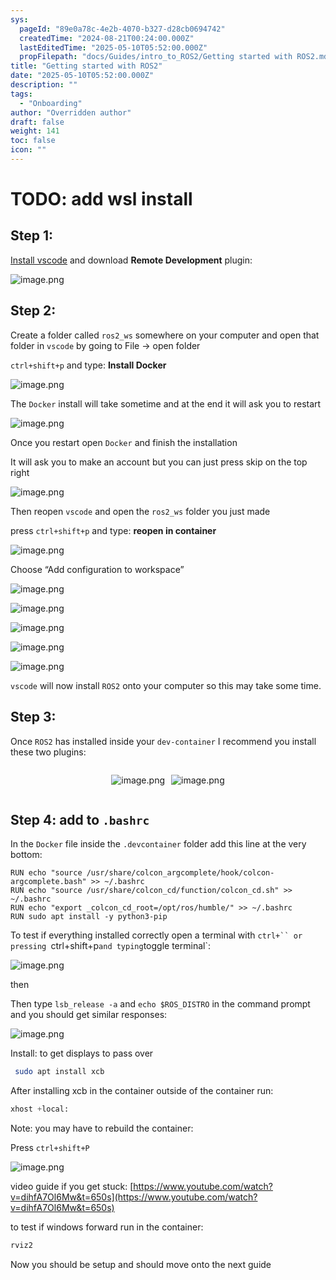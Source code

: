 ```yaml
---
sys:
  pageId: "89e0a78c-4e2b-4070-b327-d28cb0694742"
  createdTime: "2024-08-21T00:24:00.000Z"
  lastEditedTime: "2025-05-10T05:52:00.000Z"
  propFilepath: "docs/Guides/intro_to_ROS2/Getting started with ROS2.md"
title: "Getting started with ROS2"
date: "2025-05-10T05:52:00.000Z"
description: ""
tags:
  - "Onboarding"
author: "Overridden author"
draft: false
weight: 141
toc: false
icon: ""
---
```


# TODO: add wsl install

## Step 1:

[Install vscode](https://code.visualstudio.com/download) and download **Remote Development** plugin:

![image.png](https://prod-files-secure.s3.us-west-2.amazonaws.com/d518164a-d88e-44d1-a4ee-3adb3bd8bce0/efb52993-1881-4a40-b95e-6f020334f022/image.png?X-Amz-Algorithm=AWS4-HMAC-SHA256&X-Amz-Content-Sha256=UNSIGNED-PAYLOAD&X-Amz-Credential=ASIAZI2LB46664GKNT6O%2F20250719%2Fus-west-2%2Fs3%2Faws4_request&X-Amz-Date=20250719T220841Z&X-Amz-Expires=3600&X-Amz-Security-Token=IQoJb3JpZ2luX2VjEJT%2F%2F%2F%2F%2F%2F%2F%2F%2F%2FwEaCXVzLXdlc3QtMiJHMEUCIQCSmEfpAzgwpiFwsl3SRlcHBsxRURE2qbGyBPRgN751fQIgQJoMKAf1aVlX05ZgPUB8feO%2BAYSeTCxPtFkbNvIhNgAqiAQIrf%2F%2F%2F%2F%2F%2F%2F%2F%2F%2FARAAGgw2Mzc0MjMxODM4MDUiDAZOc8aUZdfekJk5bircAyZOjtIESIrGzkU8LW8M1BQ%2Bka6IvgHcQBOUjLzZp%2BdhkFlpzW%2FVEg9vJYzRRzMWrHZgCMDmZiPgYvtFT1v5Vxp2iWfXX%2FaIqb7A3WACXqxeLd%2BJirpNjaI8dd%2Fqn9%2BD%2BtSkPl9nOQNPB0G%2FEfUZwyI6ApFNeoRBwr%2FNroLMLaUD7fI5EClZIHabL%2FVa4IhtmjSibpDn6%2BWGJQCm%2FFxvuVdBvHazL3yY8b3hczWRdQmlXXfRbKfxSU%2FpsbQ6CWTGspmcfiIBKafYhshXtFLejJlTyYSALVCfCkGRM6zz50XTC9WUgYPMdLewT8ZuN2WooK5B3%2FEZ5daRYBS2jJjk43lJPoWFM043Id9Exlp0GQa%2FodWTrS7zu%2B3r0vA8piOtkg1PIi7QsSiba5Ke1Ck6lyKLHNmYty5%2BlN07fdkVVPOMZc02NgcZLiyiBdSVEREKds%2BRuvUmL%2ByHq6DBaXnmD%2Fb5MBD1jB6c9g4JsiHeIy4UEhxuoFgFcyKCrllGIKGJzR0cVFwcRFsdLYzooxTPE0xiNBGELDpYQyZdxZt%2BArcSdf5%2FmnDL2hdZJ57KTYqHYp4nnCZd3Cp0nxngQ4BESaO9Q33jspGP%2BdqjzKSnOmuv65SK5Tfuy4GpqlhFMJv178MGOqUBTD2f%2FpFqvQ%2FRVbg9iSPyPVKDmvPtIg243zjo1Op%2BZMyK4p2%2Bz%2Bbkg0TEryXTZkbdWn4W7sMoc%2FeZSehIdDi4%2F5ujlut7fvEmaredoZPYRajHDM0t0SBmhuF7%2BxrQTjpYo%2B4OrSqOXJlug4YN2NUYA047vQqcFQj%2F%2FXXewwwegaHa1TS91OISdZ4ltEpB02yWmseBos3dckbYlUJr3UUaM%2B39gpi9&X-Amz-Signature=08f971a60fc4edfcf1297c12cd4eee2cfa0b7afa27064045fdc8f33208b717c5&X-Amz-SignedHeaders=host&x-amz-checksum-mode=ENABLED&x-id=GetObject)

## Step 2:

Create a folder called `ros2_ws` somewhere on your computer and open that folder in `vscode` by going to File → open folder 

`ctrl+shift+p` and type: **Install Docker**

![image.png](https://prod-files-secure.s3.us-west-2.amazonaws.com/d518164a-d88e-44d1-a4ee-3adb3bd8bce0/2269dc0e-1cd5-47ff-bceb-c04ad9b2eab0/image.png?X-Amz-Algorithm=AWS4-HMAC-SHA256&X-Amz-Content-Sha256=UNSIGNED-PAYLOAD&X-Amz-Credential=ASIAZI2LB46664GKNT6O%2F20250719%2Fus-west-2%2Fs3%2Faws4_request&X-Amz-Date=20250719T220841Z&X-Amz-Expires=3600&X-Amz-Security-Token=IQoJb3JpZ2luX2VjEJT%2F%2F%2F%2F%2F%2F%2F%2F%2F%2FwEaCXVzLXdlc3QtMiJHMEUCIQCSmEfpAzgwpiFwsl3SRlcHBsxRURE2qbGyBPRgN751fQIgQJoMKAf1aVlX05ZgPUB8feO%2BAYSeTCxPtFkbNvIhNgAqiAQIrf%2F%2F%2F%2F%2F%2F%2F%2F%2F%2FARAAGgw2Mzc0MjMxODM4MDUiDAZOc8aUZdfekJk5bircAyZOjtIESIrGzkU8LW8M1BQ%2Bka6IvgHcQBOUjLzZp%2BdhkFlpzW%2FVEg9vJYzRRzMWrHZgCMDmZiPgYvtFT1v5Vxp2iWfXX%2FaIqb7A3WACXqxeLd%2BJirpNjaI8dd%2Fqn9%2BD%2BtSkPl9nOQNPB0G%2FEfUZwyI6ApFNeoRBwr%2FNroLMLaUD7fI5EClZIHabL%2FVa4IhtmjSibpDn6%2BWGJQCm%2FFxvuVdBvHazL3yY8b3hczWRdQmlXXfRbKfxSU%2FpsbQ6CWTGspmcfiIBKafYhshXtFLejJlTyYSALVCfCkGRM6zz50XTC9WUgYPMdLewT8ZuN2WooK5B3%2FEZ5daRYBS2jJjk43lJPoWFM043Id9Exlp0GQa%2FodWTrS7zu%2B3r0vA8piOtkg1PIi7QsSiba5Ke1Ck6lyKLHNmYty5%2BlN07fdkVVPOMZc02NgcZLiyiBdSVEREKds%2BRuvUmL%2ByHq6DBaXnmD%2Fb5MBD1jB6c9g4JsiHeIy4UEhxuoFgFcyKCrllGIKGJzR0cVFwcRFsdLYzooxTPE0xiNBGELDpYQyZdxZt%2BArcSdf5%2FmnDL2hdZJ57KTYqHYp4nnCZd3Cp0nxngQ4BESaO9Q33jspGP%2BdqjzKSnOmuv65SK5Tfuy4GpqlhFMJv178MGOqUBTD2f%2FpFqvQ%2FRVbg9iSPyPVKDmvPtIg243zjo1Op%2BZMyK4p2%2Bz%2Bbkg0TEryXTZkbdWn4W7sMoc%2FeZSehIdDi4%2F5ujlut7fvEmaredoZPYRajHDM0t0SBmhuF7%2BxrQTjpYo%2B4OrSqOXJlug4YN2NUYA047vQqcFQj%2F%2FXXewwwegaHa1TS91OISdZ4ltEpB02yWmseBos3dckbYlUJr3UUaM%2B39gpi9&X-Amz-Signature=dbdb018aca0a40eb0259ebbb431b7753302f7a883504ff035572af3a180695e6&X-Amz-SignedHeaders=host&x-amz-checksum-mode=ENABLED&x-id=GetObject)

The `Docker` install will take sometime and at the end it will ask you to restart

![image.png](https://prod-files-secure.s3.us-west-2.amazonaws.com/d518164a-d88e-44d1-a4ee-3adb3bd8bce0/ed233f78-be33-4b1f-b89c-9c346c0e961e/image.png?X-Amz-Algorithm=AWS4-HMAC-SHA256&X-Amz-Content-Sha256=UNSIGNED-PAYLOAD&X-Amz-Credential=ASIAZI2LB46664GKNT6O%2F20250719%2Fus-west-2%2Fs3%2Faws4_request&X-Amz-Date=20250719T220841Z&X-Amz-Expires=3600&X-Amz-Security-Token=IQoJb3JpZ2luX2VjEJT%2F%2F%2F%2F%2F%2F%2F%2F%2F%2FwEaCXVzLXdlc3QtMiJHMEUCIQCSmEfpAzgwpiFwsl3SRlcHBsxRURE2qbGyBPRgN751fQIgQJoMKAf1aVlX05ZgPUB8feO%2BAYSeTCxPtFkbNvIhNgAqiAQIrf%2F%2F%2F%2F%2F%2F%2F%2F%2F%2FARAAGgw2Mzc0MjMxODM4MDUiDAZOc8aUZdfekJk5bircAyZOjtIESIrGzkU8LW8M1BQ%2Bka6IvgHcQBOUjLzZp%2BdhkFlpzW%2FVEg9vJYzRRzMWrHZgCMDmZiPgYvtFT1v5Vxp2iWfXX%2FaIqb7A3WACXqxeLd%2BJirpNjaI8dd%2Fqn9%2BD%2BtSkPl9nOQNPB0G%2FEfUZwyI6ApFNeoRBwr%2FNroLMLaUD7fI5EClZIHabL%2FVa4IhtmjSibpDn6%2BWGJQCm%2FFxvuVdBvHazL3yY8b3hczWRdQmlXXfRbKfxSU%2FpsbQ6CWTGspmcfiIBKafYhshXtFLejJlTyYSALVCfCkGRM6zz50XTC9WUgYPMdLewT8ZuN2WooK5B3%2FEZ5daRYBS2jJjk43lJPoWFM043Id9Exlp0GQa%2FodWTrS7zu%2B3r0vA8piOtkg1PIi7QsSiba5Ke1Ck6lyKLHNmYty5%2BlN07fdkVVPOMZc02NgcZLiyiBdSVEREKds%2BRuvUmL%2ByHq6DBaXnmD%2Fb5MBD1jB6c9g4JsiHeIy4UEhxuoFgFcyKCrllGIKGJzR0cVFwcRFsdLYzooxTPE0xiNBGELDpYQyZdxZt%2BArcSdf5%2FmnDL2hdZJ57KTYqHYp4nnCZd3Cp0nxngQ4BESaO9Q33jspGP%2BdqjzKSnOmuv65SK5Tfuy4GpqlhFMJv178MGOqUBTD2f%2FpFqvQ%2FRVbg9iSPyPVKDmvPtIg243zjo1Op%2BZMyK4p2%2Bz%2Bbkg0TEryXTZkbdWn4W7sMoc%2FeZSehIdDi4%2F5ujlut7fvEmaredoZPYRajHDM0t0SBmhuF7%2BxrQTjpYo%2B4OrSqOXJlug4YN2NUYA047vQqcFQj%2F%2FXXewwwegaHa1TS91OISdZ4ltEpB02yWmseBos3dckbYlUJr3UUaM%2B39gpi9&X-Amz-Signature=2f84b4fd2d2fb7cfc8077c4bc607c2d5e36387fb38aeff5aa0df2cb130710d3d&X-Amz-SignedHeaders=host&x-amz-checksum-mode=ENABLED&x-id=GetObject)

Once you restart open `Docker` and finish the installation

It will ask you to make an account but you can just press skip on the top right

![image.png](https://prod-files-secure.s3.us-west-2.amazonaws.com/d518164a-d88e-44d1-a4ee-3adb3bd8bce0/21010ad9-1659-4fd9-9f59-9932a09b2a3d/image.png?X-Amz-Algorithm=AWS4-HMAC-SHA256&X-Amz-Content-Sha256=UNSIGNED-PAYLOAD&X-Amz-Credential=ASIAZI2LB46664GKNT6O%2F20250719%2Fus-west-2%2Fs3%2Faws4_request&X-Amz-Date=20250719T220841Z&X-Amz-Expires=3600&X-Amz-Security-Token=IQoJb3JpZ2luX2VjEJT%2F%2F%2F%2F%2F%2F%2F%2F%2F%2FwEaCXVzLXdlc3QtMiJHMEUCIQCSmEfpAzgwpiFwsl3SRlcHBsxRURE2qbGyBPRgN751fQIgQJoMKAf1aVlX05ZgPUB8feO%2BAYSeTCxPtFkbNvIhNgAqiAQIrf%2F%2F%2F%2F%2F%2F%2F%2F%2F%2FARAAGgw2Mzc0MjMxODM4MDUiDAZOc8aUZdfekJk5bircAyZOjtIESIrGzkU8LW8M1BQ%2Bka6IvgHcQBOUjLzZp%2BdhkFlpzW%2FVEg9vJYzRRzMWrHZgCMDmZiPgYvtFT1v5Vxp2iWfXX%2FaIqb7A3WACXqxeLd%2BJirpNjaI8dd%2Fqn9%2BD%2BtSkPl9nOQNPB0G%2FEfUZwyI6ApFNeoRBwr%2FNroLMLaUD7fI5EClZIHabL%2FVa4IhtmjSibpDn6%2BWGJQCm%2FFxvuVdBvHazL3yY8b3hczWRdQmlXXfRbKfxSU%2FpsbQ6CWTGspmcfiIBKafYhshXtFLejJlTyYSALVCfCkGRM6zz50XTC9WUgYPMdLewT8ZuN2WooK5B3%2FEZ5daRYBS2jJjk43lJPoWFM043Id9Exlp0GQa%2FodWTrS7zu%2B3r0vA8piOtkg1PIi7QsSiba5Ke1Ck6lyKLHNmYty5%2BlN07fdkVVPOMZc02NgcZLiyiBdSVEREKds%2BRuvUmL%2ByHq6DBaXnmD%2Fb5MBD1jB6c9g4JsiHeIy4UEhxuoFgFcyKCrllGIKGJzR0cVFwcRFsdLYzooxTPE0xiNBGELDpYQyZdxZt%2BArcSdf5%2FmnDL2hdZJ57KTYqHYp4nnCZd3Cp0nxngQ4BESaO9Q33jspGP%2BdqjzKSnOmuv65SK5Tfuy4GpqlhFMJv178MGOqUBTD2f%2FpFqvQ%2FRVbg9iSPyPVKDmvPtIg243zjo1Op%2BZMyK4p2%2Bz%2Bbkg0TEryXTZkbdWn4W7sMoc%2FeZSehIdDi4%2F5ujlut7fvEmaredoZPYRajHDM0t0SBmhuF7%2BxrQTjpYo%2B4OrSqOXJlug4YN2NUYA047vQqcFQj%2F%2FXXewwwegaHa1TS91OISdZ4ltEpB02yWmseBos3dckbYlUJr3UUaM%2B39gpi9&X-Amz-Signature=6cbaa28887e89adaaa50c97cc28270b3a267b947977326acb0ce2dc3570a5c73&X-Amz-SignedHeaders=host&x-amz-checksum-mode=ENABLED&x-id=GetObject)

Then reopen `vscode` and open the `ros2_ws` folder you just made

press `ctrl+shift+p` and type: **reopen in container**

![image.png](https://prod-files-secure.s3.us-west-2.amazonaws.com/d518164a-d88e-44d1-a4ee-3adb3bd8bce0/4e93b8c2-41ad-488c-8095-c74205196118/image.png?X-Amz-Algorithm=AWS4-HMAC-SHA256&X-Amz-Content-Sha256=UNSIGNED-PAYLOAD&X-Amz-Credential=ASIAZI2LB46664GKNT6O%2F20250719%2Fus-west-2%2Fs3%2Faws4_request&X-Amz-Date=20250719T220841Z&X-Amz-Expires=3600&X-Amz-Security-Token=IQoJb3JpZ2luX2VjEJT%2F%2F%2F%2F%2F%2F%2F%2F%2F%2FwEaCXVzLXdlc3QtMiJHMEUCIQCSmEfpAzgwpiFwsl3SRlcHBsxRURE2qbGyBPRgN751fQIgQJoMKAf1aVlX05ZgPUB8feO%2BAYSeTCxPtFkbNvIhNgAqiAQIrf%2F%2F%2F%2F%2F%2F%2F%2F%2F%2FARAAGgw2Mzc0MjMxODM4MDUiDAZOc8aUZdfekJk5bircAyZOjtIESIrGzkU8LW8M1BQ%2Bka6IvgHcQBOUjLzZp%2BdhkFlpzW%2FVEg9vJYzRRzMWrHZgCMDmZiPgYvtFT1v5Vxp2iWfXX%2FaIqb7A3WACXqxeLd%2BJirpNjaI8dd%2Fqn9%2BD%2BtSkPl9nOQNPB0G%2FEfUZwyI6ApFNeoRBwr%2FNroLMLaUD7fI5EClZIHabL%2FVa4IhtmjSibpDn6%2BWGJQCm%2FFxvuVdBvHazL3yY8b3hczWRdQmlXXfRbKfxSU%2FpsbQ6CWTGspmcfiIBKafYhshXtFLejJlTyYSALVCfCkGRM6zz50XTC9WUgYPMdLewT8ZuN2WooK5B3%2FEZ5daRYBS2jJjk43lJPoWFM043Id9Exlp0GQa%2FodWTrS7zu%2B3r0vA8piOtkg1PIi7QsSiba5Ke1Ck6lyKLHNmYty5%2BlN07fdkVVPOMZc02NgcZLiyiBdSVEREKds%2BRuvUmL%2ByHq6DBaXnmD%2Fb5MBD1jB6c9g4JsiHeIy4UEhxuoFgFcyKCrllGIKGJzR0cVFwcRFsdLYzooxTPE0xiNBGELDpYQyZdxZt%2BArcSdf5%2FmnDL2hdZJ57KTYqHYp4nnCZd3Cp0nxngQ4BESaO9Q33jspGP%2BdqjzKSnOmuv65SK5Tfuy4GpqlhFMJv178MGOqUBTD2f%2FpFqvQ%2FRVbg9iSPyPVKDmvPtIg243zjo1Op%2BZMyK4p2%2Bz%2Bbkg0TEryXTZkbdWn4W7sMoc%2FeZSehIdDi4%2F5ujlut7fvEmaredoZPYRajHDM0t0SBmhuF7%2BxrQTjpYo%2B4OrSqOXJlug4YN2NUYA047vQqcFQj%2F%2FXXewwwegaHa1TS91OISdZ4ltEpB02yWmseBos3dckbYlUJr3UUaM%2B39gpi9&X-Amz-Signature=802c744252cdb31f946e45d985029526a21fb1a4a9ecb61b6db4c4e476d87f8b&X-Amz-SignedHeaders=host&x-amz-checksum-mode=ENABLED&x-id=GetObject)

Choose “Add configuration to workspace”

![image.png](https://prod-files-secure.s3.us-west-2.amazonaws.com/d518164a-d88e-44d1-a4ee-3adb3bd8bce0/9560b282-5060-4989-ba37-97e7b2c22476/image.png?X-Amz-Algorithm=AWS4-HMAC-SHA256&X-Amz-Content-Sha256=UNSIGNED-PAYLOAD&X-Amz-Credential=ASIAZI2LB46664GKNT6O%2F20250719%2Fus-west-2%2Fs3%2Faws4_request&X-Amz-Date=20250719T220841Z&X-Amz-Expires=3600&X-Amz-Security-Token=IQoJb3JpZ2luX2VjEJT%2F%2F%2F%2F%2F%2F%2F%2F%2F%2FwEaCXVzLXdlc3QtMiJHMEUCIQCSmEfpAzgwpiFwsl3SRlcHBsxRURE2qbGyBPRgN751fQIgQJoMKAf1aVlX05ZgPUB8feO%2BAYSeTCxPtFkbNvIhNgAqiAQIrf%2F%2F%2F%2F%2F%2F%2F%2F%2F%2FARAAGgw2Mzc0MjMxODM4MDUiDAZOc8aUZdfekJk5bircAyZOjtIESIrGzkU8LW8M1BQ%2Bka6IvgHcQBOUjLzZp%2BdhkFlpzW%2FVEg9vJYzRRzMWrHZgCMDmZiPgYvtFT1v5Vxp2iWfXX%2FaIqb7A3WACXqxeLd%2BJirpNjaI8dd%2Fqn9%2BD%2BtSkPl9nOQNPB0G%2FEfUZwyI6ApFNeoRBwr%2FNroLMLaUD7fI5EClZIHabL%2FVa4IhtmjSibpDn6%2BWGJQCm%2FFxvuVdBvHazL3yY8b3hczWRdQmlXXfRbKfxSU%2FpsbQ6CWTGspmcfiIBKafYhshXtFLejJlTyYSALVCfCkGRM6zz50XTC9WUgYPMdLewT8ZuN2WooK5B3%2FEZ5daRYBS2jJjk43lJPoWFM043Id9Exlp0GQa%2FodWTrS7zu%2B3r0vA8piOtkg1PIi7QsSiba5Ke1Ck6lyKLHNmYty5%2BlN07fdkVVPOMZc02NgcZLiyiBdSVEREKds%2BRuvUmL%2ByHq6DBaXnmD%2Fb5MBD1jB6c9g4JsiHeIy4UEhxuoFgFcyKCrllGIKGJzR0cVFwcRFsdLYzooxTPE0xiNBGELDpYQyZdxZt%2BArcSdf5%2FmnDL2hdZJ57KTYqHYp4nnCZd3Cp0nxngQ4BESaO9Q33jspGP%2BdqjzKSnOmuv65SK5Tfuy4GpqlhFMJv178MGOqUBTD2f%2FpFqvQ%2FRVbg9iSPyPVKDmvPtIg243zjo1Op%2BZMyK4p2%2Bz%2Bbkg0TEryXTZkbdWn4W7sMoc%2FeZSehIdDi4%2F5ujlut7fvEmaredoZPYRajHDM0t0SBmhuF7%2BxrQTjpYo%2B4OrSqOXJlug4YN2NUYA047vQqcFQj%2F%2FXXewwwegaHa1TS91OISdZ4ltEpB02yWmseBos3dckbYlUJr3UUaM%2B39gpi9&X-Amz-Signature=ee8636868824964c642d939a351abe6dff3be9c4e305a15a9f47f1377fc131a9&X-Amz-SignedHeaders=host&x-amz-checksum-mode=ENABLED&x-id=GetObject)

![image.png](https://prod-files-secure.s3.us-west-2.amazonaws.com/d518164a-d88e-44d1-a4ee-3adb3bd8bce0/2ee63f81-886b-48e8-a553-dc6e5eac99e4/image.png?X-Amz-Algorithm=AWS4-HMAC-SHA256&X-Amz-Content-Sha256=UNSIGNED-PAYLOAD&X-Amz-Credential=ASIAZI2LB46664GKNT6O%2F20250719%2Fus-west-2%2Fs3%2Faws4_request&X-Amz-Date=20250719T220841Z&X-Amz-Expires=3600&X-Amz-Security-Token=IQoJb3JpZ2luX2VjEJT%2F%2F%2F%2F%2F%2F%2F%2F%2F%2FwEaCXVzLXdlc3QtMiJHMEUCIQCSmEfpAzgwpiFwsl3SRlcHBsxRURE2qbGyBPRgN751fQIgQJoMKAf1aVlX05ZgPUB8feO%2BAYSeTCxPtFkbNvIhNgAqiAQIrf%2F%2F%2F%2F%2F%2F%2F%2F%2F%2FARAAGgw2Mzc0MjMxODM4MDUiDAZOc8aUZdfekJk5bircAyZOjtIESIrGzkU8LW8M1BQ%2Bka6IvgHcQBOUjLzZp%2BdhkFlpzW%2FVEg9vJYzRRzMWrHZgCMDmZiPgYvtFT1v5Vxp2iWfXX%2FaIqb7A3WACXqxeLd%2BJirpNjaI8dd%2Fqn9%2BD%2BtSkPl9nOQNPB0G%2FEfUZwyI6ApFNeoRBwr%2FNroLMLaUD7fI5EClZIHabL%2FVa4IhtmjSibpDn6%2BWGJQCm%2FFxvuVdBvHazL3yY8b3hczWRdQmlXXfRbKfxSU%2FpsbQ6CWTGspmcfiIBKafYhshXtFLejJlTyYSALVCfCkGRM6zz50XTC9WUgYPMdLewT8ZuN2WooK5B3%2FEZ5daRYBS2jJjk43lJPoWFM043Id9Exlp0GQa%2FodWTrS7zu%2B3r0vA8piOtkg1PIi7QsSiba5Ke1Ck6lyKLHNmYty5%2BlN07fdkVVPOMZc02NgcZLiyiBdSVEREKds%2BRuvUmL%2ByHq6DBaXnmD%2Fb5MBD1jB6c9g4JsiHeIy4UEhxuoFgFcyKCrllGIKGJzR0cVFwcRFsdLYzooxTPE0xiNBGELDpYQyZdxZt%2BArcSdf5%2FmnDL2hdZJ57KTYqHYp4nnCZd3Cp0nxngQ4BESaO9Q33jspGP%2BdqjzKSnOmuv65SK5Tfuy4GpqlhFMJv178MGOqUBTD2f%2FpFqvQ%2FRVbg9iSPyPVKDmvPtIg243zjo1Op%2BZMyK4p2%2Bz%2Bbkg0TEryXTZkbdWn4W7sMoc%2FeZSehIdDi4%2F5ujlut7fvEmaredoZPYRajHDM0t0SBmhuF7%2BxrQTjpYo%2B4OrSqOXJlug4YN2NUYA047vQqcFQj%2F%2FXXewwwegaHa1TS91OISdZ4ltEpB02yWmseBos3dckbYlUJr3UUaM%2B39gpi9&X-Amz-Signature=6d67313118551718e11c451df5424d96bd0b0ae18ca5bcb6550b98d7f8b1655c&X-Amz-SignedHeaders=host&x-amz-checksum-mode=ENABLED&x-id=GetObject)

![image.png](https://prod-files-secure.s3.us-west-2.amazonaws.com/d518164a-d88e-44d1-a4ee-3adb3bd8bce0/ae1580b2-b048-407e-aed9-b584224a7a04/image.png?X-Amz-Algorithm=AWS4-HMAC-SHA256&X-Amz-Content-Sha256=UNSIGNED-PAYLOAD&X-Amz-Credential=ASIAZI2LB46664GKNT6O%2F20250719%2Fus-west-2%2Fs3%2Faws4_request&X-Amz-Date=20250719T220841Z&X-Amz-Expires=3600&X-Amz-Security-Token=IQoJb3JpZ2luX2VjEJT%2F%2F%2F%2F%2F%2F%2F%2F%2F%2FwEaCXVzLXdlc3QtMiJHMEUCIQCSmEfpAzgwpiFwsl3SRlcHBsxRURE2qbGyBPRgN751fQIgQJoMKAf1aVlX05ZgPUB8feO%2BAYSeTCxPtFkbNvIhNgAqiAQIrf%2F%2F%2F%2F%2F%2F%2F%2F%2F%2FARAAGgw2Mzc0MjMxODM4MDUiDAZOc8aUZdfekJk5bircAyZOjtIESIrGzkU8LW8M1BQ%2Bka6IvgHcQBOUjLzZp%2BdhkFlpzW%2FVEg9vJYzRRzMWrHZgCMDmZiPgYvtFT1v5Vxp2iWfXX%2FaIqb7A3WACXqxeLd%2BJirpNjaI8dd%2Fqn9%2BD%2BtSkPl9nOQNPB0G%2FEfUZwyI6ApFNeoRBwr%2FNroLMLaUD7fI5EClZIHabL%2FVa4IhtmjSibpDn6%2BWGJQCm%2FFxvuVdBvHazL3yY8b3hczWRdQmlXXfRbKfxSU%2FpsbQ6CWTGspmcfiIBKafYhshXtFLejJlTyYSALVCfCkGRM6zz50XTC9WUgYPMdLewT8ZuN2WooK5B3%2FEZ5daRYBS2jJjk43lJPoWFM043Id9Exlp0GQa%2FodWTrS7zu%2B3r0vA8piOtkg1PIi7QsSiba5Ke1Ck6lyKLHNmYty5%2BlN07fdkVVPOMZc02NgcZLiyiBdSVEREKds%2BRuvUmL%2ByHq6DBaXnmD%2Fb5MBD1jB6c9g4JsiHeIy4UEhxuoFgFcyKCrllGIKGJzR0cVFwcRFsdLYzooxTPE0xiNBGELDpYQyZdxZt%2BArcSdf5%2FmnDL2hdZJ57KTYqHYp4nnCZd3Cp0nxngQ4BESaO9Q33jspGP%2BdqjzKSnOmuv65SK5Tfuy4GpqlhFMJv178MGOqUBTD2f%2FpFqvQ%2FRVbg9iSPyPVKDmvPtIg243zjo1Op%2BZMyK4p2%2Bz%2Bbkg0TEryXTZkbdWn4W7sMoc%2FeZSehIdDi4%2F5ujlut7fvEmaredoZPYRajHDM0t0SBmhuF7%2BxrQTjpYo%2B4OrSqOXJlug4YN2NUYA047vQqcFQj%2F%2FXXewwwegaHa1TS91OISdZ4ltEpB02yWmseBos3dckbYlUJr3UUaM%2B39gpi9&X-Amz-Signature=c704b742288ad244603f2d532394a8cbd50d50e7d4084ca47ed6787d021996d3&X-Amz-SignedHeaders=host&x-amz-checksum-mode=ENABLED&x-id=GetObject)

![image.png](https://prod-files-secure.s3.us-west-2.amazonaws.com/d518164a-d88e-44d1-a4ee-3adb3bd8bce0/53255b28-f75e-430f-b9e3-c0ac8577e42b/image.png?X-Amz-Algorithm=AWS4-HMAC-SHA256&X-Amz-Content-Sha256=UNSIGNED-PAYLOAD&X-Amz-Credential=ASIAZI2LB46664GKNT6O%2F20250719%2Fus-west-2%2Fs3%2Faws4_request&X-Amz-Date=20250719T220841Z&X-Amz-Expires=3600&X-Amz-Security-Token=IQoJb3JpZ2luX2VjEJT%2F%2F%2F%2F%2F%2F%2F%2F%2F%2FwEaCXVzLXdlc3QtMiJHMEUCIQCSmEfpAzgwpiFwsl3SRlcHBsxRURE2qbGyBPRgN751fQIgQJoMKAf1aVlX05ZgPUB8feO%2BAYSeTCxPtFkbNvIhNgAqiAQIrf%2F%2F%2F%2F%2F%2F%2F%2F%2F%2FARAAGgw2Mzc0MjMxODM4MDUiDAZOc8aUZdfekJk5bircAyZOjtIESIrGzkU8LW8M1BQ%2Bka6IvgHcQBOUjLzZp%2BdhkFlpzW%2FVEg9vJYzRRzMWrHZgCMDmZiPgYvtFT1v5Vxp2iWfXX%2FaIqb7A3WACXqxeLd%2BJirpNjaI8dd%2Fqn9%2BD%2BtSkPl9nOQNPB0G%2FEfUZwyI6ApFNeoRBwr%2FNroLMLaUD7fI5EClZIHabL%2FVa4IhtmjSibpDn6%2BWGJQCm%2FFxvuVdBvHazL3yY8b3hczWRdQmlXXfRbKfxSU%2FpsbQ6CWTGspmcfiIBKafYhshXtFLejJlTyYSALVCfCkGRM6zz50XTC9WUgYPMdLewT8ZuN2WooK5B3%2FEZ5daRYBS2jJjk43lJPoWFM043Id9Exlp0GQa%2FodWTrS7zu%2B3r0vA8piOtkg1PIi7QsSiba5Ke1Ck6lyKLHNmYty5%2BlN07fdkVVPOMZc02NgcZLiyiBdSVEREKds%2BRuvUmL%2ByHq6DBaXnmD%2Fb5MBD1jB6c9g4JsiHeIy4UEhxuoFgFcyKCrllGIKGJzR0cVFwcRFsdLYzooxTPE0xiNBGELDpYQyZdxZt%2BArcSdf5%2FmnDL2hdZJ57KTYqHYp4nnCZd3Cp0nxngQ4BESaO9Q33jspGP%2BdqjzKSnOmuv65SK5Tfuy4GpqlhFMJv178MGOqUBTD2f%2FpFqvQ%2FRVbg9iSPyPVKDmvPtIg243zjo1Op%2BZMyK4p2%2Bz%2Bbkg0TEryXTZkbdWn4W7sMoc%2FeZSehIdDi4%2F5ujlut7fvEmaredoZPYRajHDM0t0SBmhuF7%2BxrQTjpYo%2B4OrSqOXJlug4YN2NUYA047vQqcFQj%2F%2FXXewwwegaHa1TS91OISdZ4ltEpB02yWmseBos3dckbYlUJr3UUaM%2B39gpi9&X-Amz-Signature=71693a632d7128a331541197407c9837825627a6c5fbf8988b84a4cf2e49fea1&X-Amz-SignedHeaders=host&x-amz-checksum-mode=ENABLED&x-id=GetObject)

![image.png](https://prod-files-secure.s3.us-west-2.amazonaws.com/d518164a-d88e-44d1-a4ee-3adb3bd8bce0/7c562767-5af9-4ffb-97d1-327bcdf4ee00/image.png?X-Amz-Algorithm=AWS4-HMAC-SHA256&X-Amz-Content-Sha256=UNSIGNED-PAYLOAD&X-Amz-Credential=ASIAZI2LB46664GKNT6O%2F20250719%2Fus-west-2%2Fs3%2Faws4_request&X-Amz-Date=20250719T220841Z&X-Amz-Expires=3600&X-Amz-Security-Token=IQoJb3JpZ2luX2VjEJT%2F%2F%2F%2F%2F%2F%2F%2F%2F%2FwEaCXVzLXdlc3QtMiJHMEUCIQCSmEfpAzgwpiFwsl3SRlcHBsxRURE2qbGyBPRgN751fQIgQJoMKAf1aVlX05ZgPUB8feO%2BAYSeTCxPtFkbNvIhNgAqiAQIrf%2F%2F%2F%2F%2F%2F%2F%2F%2F%2FARAAGgw2Mzc0MjMxODM4MDUiDAZOc8aUZdfekJk5bircAyZOjtIESIrGzkU8LW8M1BQ%2Bka6IvgHcQBOUjLzZp%2BdhkFlpzW%2FVEg9vJYzRRzMWrHZgCMDmZiPgYvtFT1v5Vxp2iWfXX%2FaIqb7A3WACXqxeLd%2BJirpNjaI8dd%2Fqn9%2BD%2BtSkPl9nOQNPB0G%2FEfUZwyI6ApFNeoRBwr%2FNroLMLaUD7fI5EClZIHabL%2FVa4IhtmjSibpDn6%2BWGJQCm%2FFxvuVdBvHazL3yY8b3hczWRdQmlXXfRbKfxSU%2FpsbQ6CWTGspmcfiIBKafYhshXtFLejJlTyYSALVCfCkGRM6zz50XTC9WUgYPMdLewT8ZuN2WooK5B3%2FEZ5daRYBS2jJjk43lJPoWFM043Id9Exlp0GQa%2FodWTrS7zu%2B3r0vA8piOtkg1PIi7QsSiba5Ke1Ck6lyKLHNmYty5%2BlN07fdkVVPOMZc02NgcZLiyiBdSVEREKds%2BRuvUmL%2ByHq6DBaXnmD%2Fb5MBD1jB6c9g4JsiHeIy4UEhxuoFgFcyKCrllGIKGJzR0cVFwcRFsdLYzooxTPE0xiNBGELDpYQyZdxZt%2BArcSdf5%2FmnDL2hdZJ57KTYqHYp4nnCZd3Cp0nxngQ4BESaO9Q33jspGP%2BdqjzKSnOmuv65SK5Tfuy4GpqlhFMJv178MGOqUBTD2f%2FpFqvQ%2FRVbg9iSPyPVKDmvPtIg243zjo1Op%2BZMyK4p2%2Bz%2Bbkg0TEryXTZkbdWn4W7sMoc%2FeZSehIdDi4%2F5ujlut7fvEmaredoZPYRajHDM0t0SBmhuF7%2BxrQTjpYo%2B4OrSqOXJlug4YN2NUYA047vQqcFQj%2F%2FXXewwwegaHa1TS91OISdZ4ltEpB02yWmseBos3dckbYlUJr3UUaM%2B39gpi9&X-Amz-Signature=7e9bb71c87da0c19c6f19533aa2a9e83b1c0f6fd9c062f0eea9b32bb42ea33b3&X-Amz-SignedHeaders=host&x-amz-checksum-mode=ENABLED&x-id=GetObject)

`vscode` will now install `ROS2` onto your computer so this may take some time.

## Step 3:

Once `ROS2` has installed inside your `dev-container` I recommend you install these two plugins:

<div style="display: flex;flex-direction: row; column-gap:10px; max-width: 630px;justify-content: center;">
<div>

![image.png](https://prod-files-secure.s3.us-west-2.amazonaws.com/d518164a-d88e-44d1-a4ee-3adb3bd8bce0/3fc3d550-5a54-4ba1-ba6b-faa01cdb7369/image.png?X-Amz-Algorithm=AWS4-HMAC-SHA256&X-Amz-Content-Sha256=UNSIGNED-PAYLOAD&X-Amz-Credential=ASIAZI2LB4666AUT3BVY%2F20250719%2Fus-west-2%2Fs3%2Faws4_request&X-Amz-Date=20250719T220843Z&X-Amz-Expires=3600&X-Amz-Security-Token=IQoJb3JpZ2luX2VjEJT%2F%2F%2F%2F%2F%2F%2F%2F%2F%2FwEaCXVzLXdlc3QtMiJIMEYCIQDpJ7w%2B8qbhr%2FARaicN3oXLT%2FvCz5NYK3cSSu%2BmckDaGQIhAIppqCnEXWjD5unEpLxjDWU2TBxp0f9Di%2FaRj%2B1BMZT2KogECK3%2F%2F%2F%2F%2F%2F%2F%2F%2F%2FwEQABoMNjM3NDIzMTgzODA1IgxwRzqce1c2youK5Qwq3AMkuqrKD7CVtEJ0k4mticXg7bu0bioAr8BY0d8IGWoDo7DurJgBJbNFvENIKsn3PzsidIahj%2FJtJL0o%2Fz6gxp%2F%2B%2B5%2F8XbdwBfUUtHxe5YkT%2Ff3uxQq1lzyDpqES%2BioVTQDUECAebktHI7N7B3%2BGWeEG7J8v5%2FloUuGiIwYwHtTpkF3pOq5ddsbOo5alNdaHg9hN5Q55Ii9YPoNNIdiTN%2FQI4P%2B5wxCVSy7h2jISg5RJMwz1FdFMPJPkAIFX6VGexhg51bSEJ1cF894JK8rlrXqp9MPiBcpI2ulHjGHimSY%2F9D1pxYTIFU6IqK543Z50oF6g7ioQ1qVzAg7PFLxN3F6U4zwtfhNu6dS8pO30T3SDPoLJ70ZJYiSMThHQqjm1MEY%2FoPbPa83w3YWcmpyTChQVQdJIu3KqCONBYr1Qp28G%2BTU0FwCJ%2FxHbqrNJ0gmJRSZ%2FwQGxRGaSZ6prCUT7y6nr4bcLISOiiocgnHWVQwJ5LlH0Qm90R7MKzKUh9J2aS8DahSDcSNW%2ByJU7R%2BOMeqYj8ri7Ww67cx98q6OHCvJk6NDe4Gwx0TebOYhoNas6S5H0DfvueP3m8i%2FyFb%2BEamI3nS5xaAOC4LbWHQ41UWgsQLexawg6DrKxtM81iTC39e%2FDBjqkAYFBVIvt3dT97H3dRYmyQM1zi6fj3mGDPUmtyT8R0En2F4rZ%2F1o1iLtZ7AO5JnzcJz3UeM1s%2FXUF0LrNZnv%2BxRen53gqpYzqo9DIPLMrUSyhIwDScQJzVMeS5CwuGjIcYXUXHl28cfbv4bcZ7pXnSLpEGmvAa2D638tz9KZyBTzApcyaMT2tzn1VeprLNGc9Jew7yup3uxpdfnf0DWGZJcRR%2FFC6&X-Amz-Signature=2bef0505915eb7d94052687b37c9631a39daefd71b7f71c6dee18b4b9201d0eb&X-Amz-SignedHeaders=host&x-amz-checksum-mode=ENABLED&x-id=GetObject)

</div>
<div>

![image.png](https://prod-files-secure.s3.us-west-2.amazonaws.com/d518164a-d88e-44d1-a4ee-3adb3bd8bce0/d994cc66-13c2-4093-a5a3-f84cf4601a82/image.png?X-Amz-Algorithm=AWS4-HMAC-SHA256&X-Amz-Content-Sha256=UNSIGNED-PAYLOAD&X-Amz-Credential=ASIAZI2LB466TRQJ4NFV%2F20250719%2Fus-west-2%2Fs3%2Faws4_request&X-Amz-Date=20250719T220844Z&X-Amz-Expires=3600&X-Amz-Security-Token=IQoJb3JpZ2luX2VjEJT%2F%2F%2F%2F%2F%2F%2F%2F%2F%2FwEaCXVzLXdlc3QtMiJHMEUCIQCqUWQKe%2FAdgqqX8Qfy3SPS6dzUR5TyCf%2BORSPTQCSOIAIgL%2FoFf8eWn%2FSt9747t%2BqiepHeu4l9pb1HLw6F92my%2F6YqiAQIrf%2F%2F%2F%2F%2F%2F%2F%2F%2F%2FARAAGgw2Mzc0MjMxODM4MDUiDGhRchdlTn%2FLWWRNDCrcAxod7VErM%2Bl%2FpG4UZMLkqPfH19s1WGSwn%2FzIdic%2FmT0%2Bc%2F3RzLcvO0wQ94An0dZxqphZXq8Up8cDcgPIBGEmcZlIX%2FvzSCWTuRDIcL8YNIMRsMMrvlDRQzMAa3GHt4Uj%2BRCLOq1G9HSxSj3U%2BmYXVErURt5yBx%2BN4fM%2FTuu4JBXiTA7n7FG8jMCWHRTm1dQkV9I%2FLLSMtJfYTBd%2BESXBaB3rTRmq6acQQdc%2B1OzdPX6j8h0R3142lWeLaMuVHoy09ODGh%2BuMDX8W%2F8SnuDAZL80EVhY6O88o4c%2FURJBoLyAx4gZta7hdHI6c2c9Z8%2B0ULnB0PNa3z1wtDIxiQ2%2FwJ%2Bt9ldEC4fumHTPVc3jOjCnq2ZQs37K8saEEZKIB%2FjvOtUwMAQn1FkPVJ3tm7ivw%2FdW7vN6xXemgbsU7IHvCkNgGNyOkzPww2PQL4GIVZmZaiBLeGqySuY5Iq3iSPv4sNdS4FlAMY5Hxl1jMqRJ5OZZo%2FPhD7gEEMt%2Fe44T%2B%2ByotTBMtaI%2FCMRG%2FRncjfHf2nLJsVij4ngZwGpD8n1F95gk79k8xjLqUekQxMyZbghpjwUrspu3GTcJOYL5LMJy%2FwSxrfBh1cpF2%2FrNerPgWu7gtHCQ57DGcj7y9g0NWMI%2F278MGOqUBaPveA497fW26ZulN2r9s%2F8FoImoFehJsaQuk1zs%2B2AlFDfDCt0sjnlCWVm2TKk%2BmCJbpm4qX2Kuyv9RIMx6g5BN4UxjAXZkDN36P2lvH5y898XmdKuoiuyT9dqr9z12tu27%2F49IkZyQYUG1X%2FpEtgeonaMhPaU7VmVfBSBhQK0%2Bu06VOp8u5EfdbLNfXixek%2FJcxus3gMNkAGLBalT3HMwTkRJIH&X-Amz-Signature=daeddd7291e98a28415858ec6460aa4c30ead263e8968d5c2fb3689caa584c5d&X-Amz-SignedHeaders=host&x-amz-checksum-mode=ENABLED&x-id=GetObject)

</div>
</div>

## Step 4: add to `.bashrc`

In the `Docker` file inside the `.devcontainer` folder add this line at the very bottom: 

```docker
RUN echo "source /usr/share/colcon_argcomplete/hook/colcon-argcomplete.bash" >> ~/.bashrc
RUN echo "source /usr/share/colcon_cd/function/colcon_cd.sh" >> ~/.bashrc
RUN echo "export _colcon_cd_root=/opt/ros/humble/" >> ~/.bashrc
RUN sudo apt install -y python3-pip 
```

To test if everything installed correctly open a terminal with `ctrl+`` or pressing `ctrl+shift+p` and typing `toggle terminal`:

![image.png](https://prod-files-secure.s3.us-west-2.amazonaws.com/d518164a-d88e-44d1-a4ee-3adb3bd8bce0/6a4943d8-b04e-4c02-9a58-775f3384d1a5/image.png?X-Amz-Algorithm=AWS4-HMAC-SHA256&X-Amz-Content-Sha256=UNSIGNED-PAYLOAD&X-Amz-Credential=ASIAZI2LB46664GKNT6O%2F20250719%2Fus-west-2%2Fs3%2Faws4_request&X-Amz-Date=20250719T220841Z&X-Amz-Expires=3600&X-Amz-Security-Token=IQoJb3JpZ2luX2VjEJT%2F%2F%2F%2F%2F%2F%2F%2F%2F%2FwEaCXVzLXdlc3QtMiJHMEUCIQCSmEfpAzgwpiFwsl3SRlcHBsxRURE2qbGyBPRgN751fQIgQJoMKAf1aVlX05ZgPUB8feO%2BAYSeTCxPtFkbNvIhNgAqiAQIrf%2F%2F%2F%2F%2F%2F%2F%2F%2F%2FARAAGgw2Mzc0MjMxODM4MDUiDAZOc8aUZdfekJk5bircAyZOjtIESIrGzkU8LW8M1BQ%2Bka6IvgHcQBOUjLzZp%2BdhkFlpzW%2FVEg9vJYzRRzMWrHZgCMDmZiPgYvtFT1v5Vxp2iWfXX%2FaIqb7A3WACXqxeLd%2BJirpNjaI8dd%2Fqn9%2BD%2BtSkPl9nOQNPB0G%2FEfUZwyI6ApFNeoRBwr%2FNroLMLaUD7fI5EClZIHabL%2FVa4IhtmjSibpDn6%2BWGJQCm%2FFxvuVdBvHazL3yY8b3hczWRdQmlXXfRbKfxSU%2FpsbQ6CWTGspmcfiIBKafYhshXtFLejJlTyYSALVCfCkGRM6zz50XTC9WUgYPMdLewT8ZuN2WooK5B3%2FEZ5daRYBS2jJjk43lJPoWFM043Id9Exlp0GQa%2FodWTrS7zu%2B3r0vA8piOtkg1PIi7QsSiba5Ke1Ck6lyKLHNmYty5%2BlN07fdkVVPOMZc02NgcZLiyiBdSVEREKds%2BRuvUmL%2ByHq6DBaXnmD%2Fb5MBD1jB6c9g4JsiHeIy4UEhxuoFgFcyKCrllGIKGJzR0cVFwcRFsdLYzooxTPE0xiNBGELDpYQyZdxZt%2BArcSdf5%2FmnDL2hdZJ57KTYqHYp4nnCZd3Cp0nxngQ4BESaO9Q33jspGP%2BdqjzKSnOmuv65SK5Tfuy4GpqlhFMJv178MGOqUBTD2f%2FpFqvQ%2FRVbg9iSPyPVKDmvPtIg243zjo1Op%2BZMyK4p2%2Bz%2Bbkg0TEryXTZkbdWn4W7sMoc%2FeZSehIdDi4%2F5ujlut7fvEmaredoZPYRajHDM0t0SBmhuF7%2BxrQTjpYo%2B4OrSqOXJlug4YN2NUYA047vQqcFQj%2F%2FXXewwwegaHa1TS91OISdZ4ltEpB02yWmseBos3dckbYlUJr3UUaM%2B39gpi9&X-Amz-Signature=16c3184c9fd7a4f34cea6e4fe96bae5f24db2ef2f1c030c42d91db60204115bf&X-Amz-SignedHeaders=host&x-amz-checksum-mode=ENABLED&x-id=GetObject)

then 

Then type `lsb_release -a` and `echo $ROS_DISTRO` in the command prompt and you should get similar responses:

![image.png](https://prod-files-secure.s3.us-west-2.amazonaws.com/d518164a-d88e-44d1-a4ee-3adb3bd8bce0/3e635dec-a805-4e85-8b9e-d000e5b71a4e/image.png?X-Amz-Algorithm=AWS4-HMAC-SHA256&X-Amz-Content-Sha256=UNSIGNED-PAYLOAD&X-Amz-Credential=ASIAZI2LB46664GKNT6O%2F20250719%2Fus-west-2%2Fs3%2Faws4_request&X-Amz-Date=20250719T220841Z&X-Amz-Expires=3600&X-Amz-Security-Token=IQoJb3JpZ2luX2VjEJT%2F%2F%2F%2F%2F%2F%2F%2F%2F%2FwEaCXVzLXdlc3QtMiJHMEUCIQCSmEfpAzgwpiFwsl3SRlcHBsxRURE2qbGyBPRgN751fQIgQJoMKAf1aVlX05ZgPUB8feO%2BAYSeTCxPtFkbNvIhNgAqiAQIrf%2F%2F%2F%2F%2F%2F%2F%2F%2F%2FARAAGgw2Mzc0MjMxODM4MDUiDAZOc8aUZdfekJk5bircAyZOjtIESIrGzkU8LW8M1BQ%2Bka6IvgHcQBOUjLzZp%2BdhkFlpzW%2FVEg9vJYzRRzMWrHZgCMDmZiPgYvtFT1v5Vxp2iWfXX%2FaIqb7A3WACXqxeLd%2BJirpNjaI8dd%2Fqn9%2BD%2BtSkPl9nOQNPB0G%2FEfUZwyI6ApFNeoRBwr%2FNroLMLaUD7fI5EClZIHabL%2FVa4IhtmjSibpDn6%2BWGJQCm%2FFxvuVdBvHazL3yY8b3hczWRdQmlXXfRbKfxSU%2FpsbQ6CWTGspmcfiIBKafYhshXtFLejJlTyYSALVCfCkGRM6zz50XTC9WUgYPMdLewT8ZuN2WooK5B3%2FEZ5daRYBS2jJjk43lJPoWFM043Id9Exlp0GQa%2FodWTrS7zu%2B3r0vA8piOtkg1PIi7QsSiba5Ke1Ck6lyKLHNmYty5%2BlN07fdkVVPOMZc02NgcZLiyiBdSVEREKds%2BRuvUmL%2ByHq6DBaXnmD%2Fb5MBD1jB6c9g4JsiHeIy4UEhxuoFgFcyKCrllGIKGJzR0cVFwcRFsdLYzooxTPE0xiNBGELDpYQyZdxZt%2BArcSdf5%2FmnDL2hdZJ57KTYqHYp4nnCZd3Cp0nxngQ4BESaO9Q33jspGP%2BdqjzKSnOmuv65SK5Tfuy4GpqlhFMJv178MGOqUBTD2f%2FpFqvQ%2FRVbg9iSPyPVKDmvPtIg243zjo1Op%2BZMyK4p2%2Bz%2Bbkg0TEryXTZkbdWn4W7sMoc%2FeZSehIdDi4%2F5ujlut7fvEmaredoZPYRajHDM0t0SBmhuF7%2BxrQTjpYo%2B4OrSqOXJlug4YN2NUYA047vQqcFQj%2F%2FXXewwwegaHa1TS91OISdZ4ltEpB02yWmseBos3dckbYlUJr3UUaM%2B39gpi9&X-Amz-Signature=b899986df56b9ada1bb36ebebabf44337543c8f8dab6053e6b72a55de571342a&X-Amz-SignedHeaders=host&x-amz-checksum-mode=ENABLED&x-id=GetObject)

Install:  to get displays to pass over

```bash
 sudo apt install xcb
```

After installing xcb in the container outside of the container run:

```python
xhost +local:
```

Note: you may have to rebuild the container:

Press `ctrl+shift+P`

![image.png](https://prod-files-secure.s3.us-west-2.amazonaws.com/d518164a-d88e-44d1-a4ee-3adb3bd8bce0/6c2be660-2618-4c38-9c26-53554f7a0b7b/image.png?X-Amz-Algorithm=AWS4-HMAC-SHA256&X-Amz-Content-Sha256=UNSIGNED-PAYLOAD&X-Amz-Credential=ASIAZI2LB46664GKNT6O%2F20250719%2Fus-west-2%2Fs3%2Faws4_request&X-Amz-Date=20250719T220841Z&X-Amz-Expires=3600&X-Amz-Security-Token=IQoJb3JpZ2luX2VjEJT%2F%2F%2F%2F%2F%2F%2F%2F%2F%2FwEaCXVzLXdlc3QtMiJHMEUCIQCSmEfpAzgwpiFwsl3SRlcHBsxRURE2qbGyBPRgN751fQIgQJoMKAf1aVlX05ZgPUB8feO%2BAYSeTCxPtFkbNvIhNgAqiAQIrf%2F%2F%2F%2F%2F%2F%2F%2F%2F%2FARAAGgw2Mzc0MjMxODM4MDUiDAZOc8aUZdfekJk5bircAyZOjtIESIrGzkU8LW8M1BQ%2Bka6IvgHcQBOUjLzZp%2BdhkFlpzW%2FVEg9vJYzRRzMWrHZgCMDmZiPgYvtFT1v5Vxp2iWfXX%2FaIqb7A3WACXqxeLd%2BJirpNjaI8dd%2Fqn9%2BD%2BtSkPl9nOQNPB0G%2FEfUZwyI6ApFNeoRBwr%2FNroLMLaUD7fI5EClZIHabL%2FVa4IhtmjSibpDn6%2BWGJQCm%2FFxvuVdBvHazL3yY8b3hczWRdQmlXXfRbKfxSU%2FpsbQ6CWTGspmcfiIBKafYhshXtFLejJlTyYSALVCfCkGRM6zz50XTC9WUgYPMdLewT8ZuN2WooK5B3%2FEZ5daRYBS2jJjk43lJPoWFM043Id9Exlp0GQa%2FodWTrS7zu%2B3r0vA8piOtkg1PIi7QsSiba5Ke1Ck6lyKLHNmYty5%2BlN07fdkVVPOMZc02NgcZLiyiBdSVEREKds%2BRuvUmL%2ByHq6DBaXnmD%2Fb5MBD1jB6c9g4JsiHeIy4UEhxuoFgFcyKCrllGIKGJzR0cVFwcRFsdLYzooxTPE0xiNBGELDpYQyZdxZt%2BArcSdf5%2FmnDL2hdZJ57KTYqHYp4nnCZd3Cp0nxngQ4BESaO9Q33jspGP%2BdqjzKSnOmuv65SK5Tfuy4GpqlhFMJv178MGOqUBTD2f%2FpFqvQ%2FRVbg9iSPyPVKDmvPtIg243zjo1Op%2BZMyK4p2%2Bz%2Bbkg0TEryXTZkbdWn4W7sMoc%2FeZSehIdDi4%2F5ujlut7fvEmaredoZPYRajHDM0t0SBmhuF7%2BxrQTjpYo%2B4OrSqOXJlug4YN2NUYA047vQqcFQj%2F%2FXXewwwegaHa1TS91OISdZ4ltEpB02yWmseBos3dckbYlUJr3UUaM%2B39gpi9&X-Amz-Signature=4cb8851034c40d0500c9f13ef4e79468d9ce9b266ed195285ac3a798ed0c9b29&X-Amz-SignedHeaders=host&x-amz-checksum-mode=ENABLED&x-id=GetObject)

video guide if you get stuck: [https://www.youtube.com/watch?v=dihfA7Ol6Mw&t=650s](https://www.youtube.com/watch?v=dihfA7Ol6Mw&t=650s)

to test if windows forward run in the container:

```bash
rviz2
```

Now you should be setup and should move onto the next guide 
